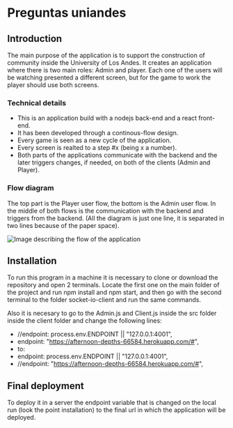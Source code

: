 # Preguntas uniandes

## Introduction

The main purpose of the application is to support the construction of community inside the University of Los Andes. It creates an application where there is two main roles: Admin and player. Each one of the users will be watching presented a different screen, but for the game to work the player should use both screens.

### Technical details
- This is an application build with a nodejs back-end and a react front-end.
- It has been developed through a continous-flow design.
- Every game is seen as a new cycle of the application.
- Every screen is realted to a step #x (being x a number).
- Both parts of the applications communicate with the backend and the later triggers changes, if needed, on both of the clients (Admin and Player).

### Flow diagram

The top part is the Player user flow, the bottom is the Admin user flow. In the middle of both flows is the communication with the backend and triggers from the backend. (All the diagram is just one line, it is separated in two lines because of the paper space).

![Image describing the flow of the application](https://i.imgur.com/bHxNnkB.jpg)

## Installation

To run this program in a machine it is necessary to clone or download the repository and open 2 terminals. Locate the first one on the main folder of the project and run npm install and npm start, and then go with the second terminal to the folder socket-io-client and run the same commands.

Also it is necesary to go to the Admin.js and Client.js inside the src folder inside the client folder and change the following lines:
  - //endpoint: process.env.ENDPOINT || "127.0.0.1:4001",
  - endpoint: "https://afternoon-depths-66584.herokuapp.com/#",
  - to:
  - endpoint: process.env.ENDPOINT || "127.0.0.1:4001",
  - //endpoint: "https://afternoon-depths-66584.herokuapp.com/#",
  
## Final deployment

To deploy it in a server the endpoint variable that is changed on the local run (look the point installation) to the final url in which the application will be deployed.
